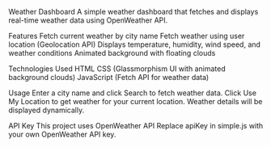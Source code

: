 Weather Dashboard
A simple weather dashboard that fetches and displays real-time weather data using OpenWeather API.

Features
Fetch current weather by city name
Fetch weather using user location (Geolocation API)
Displays temperature, humidity, wind speed, and weather conditions
Animated background with floating clouds

Technologies Used
HTML
CSS (Glassmorphism UI with animated background clouds)
JavaScript (Fetch API for weather data)

Usage
Enter a city name and click Search to fetch weather data.
Click Use My Location to get weather for your current location.
Weather details will be displayed dynamically.

API Key
This project uses OpenWeather API
Replace apiKey in simple.js with your own OpenWeather API key.
